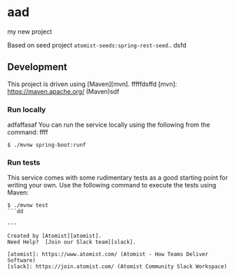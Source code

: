 # aad
my new project

Based on seed project `atomist-seeds:spring-rest-seed`..
dsfd
## Development

This project is driven using [Maven][mvn].
fffffdsffd
[mvn]: https://maven.apache.org/ (Maven)sdf

### Run locally
adfaffasaf
You can run the service locally using the following from the command:
ffff
```
$ ./mvnw spring-boot:runf
```

### Run tests

This service comes with some rudimentary tests as a good starting
point for writing your own.  Use the following command to execute the
tests using Maven:

```
$ ./mvnw test
```dd

---

Created by [Atomist][atomist].
Need Help?  [Join our Slack team][slack].

[atomist]: https://www.atomist.com/ (Atomist - How Teams Deliver Software)
[slack]: https://join.atomist.com/ (Atomist Community Slack Workspace)
